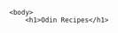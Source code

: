 <!DOCTYPE html>
<html lang="en">
    <head>
        <meta charset="utf-8">
        <title>Welcome to Odin Recipes</title>
    </head>

    <body>
        <h1>Odin Recipes</h1>